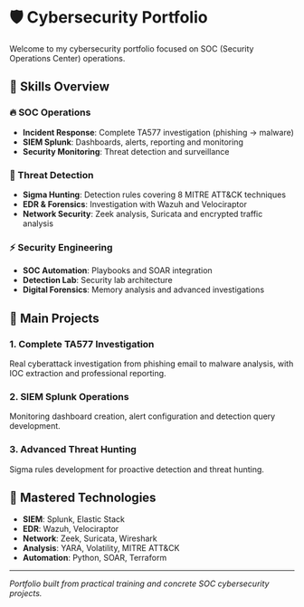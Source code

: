 # 🛡️ Cybersecurity Portfolio

Welcome to my cybersecurity portfolio focused on SOC (Security Operations Center) operations.

## 🎯 Skills Overview

### 🔥 SOC Operations

- **Incident Response**: Complete TA577 investigation (phishing → malware)
- **SIEM Splunk**: Dashboards, alerts, reporting and monitoring
- **Security Monitoring**: Threat detection and surveillance

### 🎯 Threat Detection

- **Sigma Hunting**: Detection rules covering 8 MITRE ATT&CK techniques
- **EDR & Forensics**: Investigation with Wazuh and Velociraptor
- **Network Security**: Zeek analysis, Suricata and encrypted traffic analysis

### ⚡ Security Engineering

- **SOC Automation**: Playbooks and SOAR integration
- **Detection Lab**: Security lab architecture
- **Digital Forensics**: Memory analysis and advanced investigations

## 🚀 Main Projects

### 1. Complete TA577 Investigation

Real cyberattack investigation from phishing email to malware analysis, with IOC extraction and professional reporting.

### 2. SIEM Splunk Operations

Monitoring dashboard creation, alert configuration and detection query development.

### 3. Advanced Threat Hunting

Sigma rules development for proactive detection and threat hunting.

## 🔧 Mastered Technologies

- **SIEM**: Splunk, Elastic Stack
- **EDR**: Wazuh, Velociraptor
- **Network**: Zeek, Suricata, Wireshark
- **Analysis**: YARA, Volatility, MITRE ATT&CK
- **Automation**: Python, SOAR, Terraform

---

_Portfolio built from practical training and concrete SOC cybersecurity projects._
